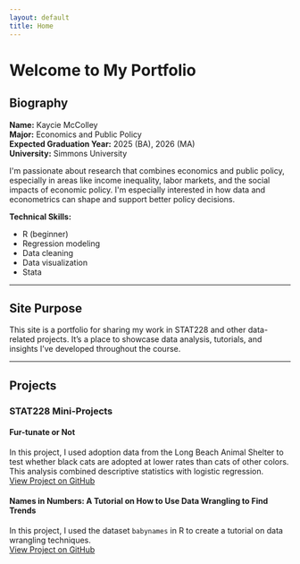 ```yaml
---
layout: default
title: Home
---
```


# Welcome to My Portfolio

## Biography

**Name:** Kaycie McColley  
**Major:** Economics and Public Policy  
**Expected Graduation Year:** 2025 (BA), 2026 (MA)  
**University:** Simmons University  

I'm passionate about research that combines economics and public policy, especially in areas like income inequality, labor markets, and the social impacts of economic policy. I'm especially interested in how data and econometrics can shape and support better policy decisions.  

**Technical Skills:**  
- R (beginner)  
- Regression modeling  
- Data cleaning  
- Data visualization  
- Stata  

---

## Site Purpose

This site is a portfolio for sharing my work in STAT228 and other data-related projects. It’s a place to showcase data analysis, tutorials, and insights I’ve developed throughout the course.

---

## Projects

### STAT228 Mini-Projects

#### Fur-tunate or Not  
In this project, I used adoption data from the Long Beach Animal Shelter to test whether black cats are adopted at lower rates than cats of other colors. This analysis combined descriptive statistics with logistic regression.  
[View Project on GitHub](https://github.com/Kaycie-mc89/DS-228-Mini-Project-1)

#### Names in Numbers: A Tutorial on How to Use Data Wrangling to Find Trends  
In this project, I used the dataset `babynames` in R to create a tutorial on data wrangling techniques.  
[View Project on GitHub](https://github.com/Kaycie-mc89/DS-228-Mini-Project-2)
